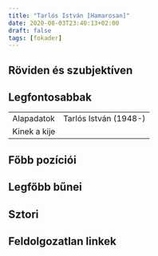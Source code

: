 ```yaml
---
title: "Tarlós István [Hamarosan]"
date: 2020-08-03T23:40:13+02:00
draft: false
tags: [fokader]
---
```


## Röviden és szubjektíven



## Legfontosabbak

|                           |                                                                    |
| :---                      | :----                                                              |
| Alapadatok                | Tarlós István (1948-)                                              |
| Kinek a kije              |                                                                    |

## Főbb pozíciói


## Legfőbb bűnei



## Sztori

## Feldolgozatlan linkek
